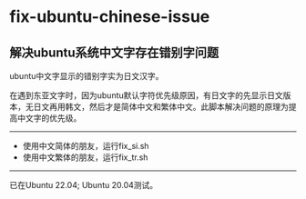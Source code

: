 # fix-ubuntu-chinese-issue
解决ubuntu系统中文字存在错别字问题
---
ubuntu中文字显示的错别字实为日文汉字。

在遇到东亚文字时，因为ubuntu默认字符优先级原因，有日文字的先显示日文版本，无日文再用韩文，然后才是简体中文和繁体中文。此脚本解决问题的原理为提高中文字的优先级。

---
 - 使用中文简体的朋友，运行fix_si.sh
 - 使用中文繁体的朋友，运行fix_tr.sh

---
已在Ubuntu 22.04; Ubuntu 20.04测试。
